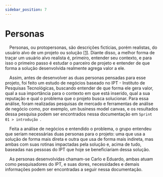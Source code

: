 ```yaml
---
sidebar_position: 7
---
```


# Personas

&emsp;Personas, ou protopersonas, são descrições fictícias, porém realistas, do usuário alvo de um projeto ou solução [[1]](https://www.nngroup.com/articles/persona/). Diante disso, a melhor forma de traçar um usuário alvo realista é, primeiro, entender seu contexto, e para isso o primeiro passo é estudar o parceiro de projeto e entender de que forma a solução desenvolvida realmente agrega valor a ele. 

&emsp;Assim, antes de desenvolver as duas personas pensadas para esse projeto, foi feito um estudo de negócios baseado no IPT - Instituto de Pesquisas Tecnológicas, buscando entender de que forma ele gera valor, qual a sua importância para o contexto em que está inserido, qual a sua reputação e qual o problema que o projeto busca solucionar. Para essa análise, foram realizadas pesquisas de mercado e ferramentas de análise de negócio como, por exemplo, um business model canvas, e os resultados dessa pesquisa podem ser encontrados nessa documentação em <code>Sprint 01 > introdução </code>.

&emsp;Feita a análise de negócios e entendido o problema, o grupo entendeu que seriam necessárias duas personas para o projeto: uma que usa a solução de forma mais direta e outra que usa de forma mais indireta, mas ambas com suas rotinas impactadas pela solução e, acima de tudo, baseadas nas pessoas do IPT que hoje se beneficiariam dessa solução.

&emsp;As personas desenvolvidas chamam-se Carlo e Eduardo, ambas atuam como pesquisadores do IPT, e suas dores, necessidades e demais informações podem ser encontradas a seguir nessa documentação.